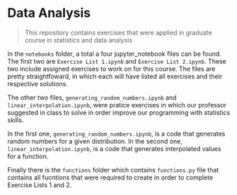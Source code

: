 # Data Analysis
> This repository contains exercises that were applied in graduate course in statistics and data analysis

In the `notebooks` folder, a total a four jupyter_notebook files can be found. The first two are `Exercise List 1.ipynb` and `Exercise List 2.ipynb`. These two include assigned exercises to work on for this course. The files are pretty straightfoward, in which each will have listed all exercises and their respective solutions.

The other two files, `generating_random_numbers.ipynb` and `linear_interpolation.ipynb`, were pratice exercises in which our professor suggested in class to solve in order improve our programming with statistics skills. 

In the first one, `generating_random_numbers.ipynb`, is a code that generates random numbers for a given distribution. In the second one, `linear_interpolation.ipynb`, is a code that generates interpolated values for a function. 

Finally there is the `functions` folder which contains `functions.py` file that contains all fucntions that were required to create in order to complete Exercise Lists 1 and 2.